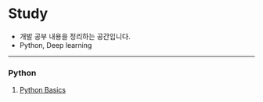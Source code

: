# Study
* 개발 공부 내용을 정리하는 공간입니다.
* Python, Deep learning

* * *

### Python
1. [Python Basics](https://github.com/jyshine/study/python/Python_Basic.ipynb.ipynb)

